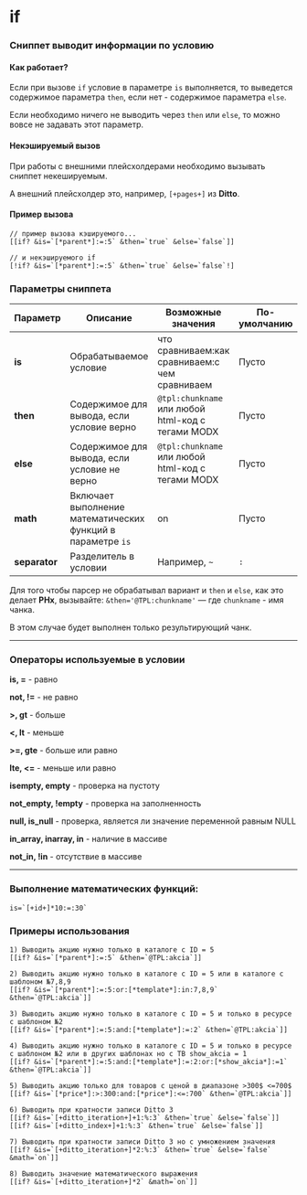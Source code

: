 # if

### Сниппет выводит информации по условию

#### Как работает?

Если при вызове `if` условие в параметре `is` выполняется, то выведется содержимое параметра `then`, если нет - содержимое параметра `else`.

Если необходимо ничего не выводить через `then` или `else`, то можно вовсе не задавать этот параметр.

#### Некэшируемый вызов

При работы с внешними плейсхолдерами необходимо вызывать сниппет некешируемым.

А внешний плейсхолдер это, например, `[+pages+]` из **Ditto**.

#### Пример вызова

```
// пример вызова кэшируемого...
[[if? &is=`[*parent*]:=:5` &then=`true` &else=`false`]]

// и некэшируемого if
[!if? &is=`[*parent*]:=:5` &then=`true` &else=`false`!]
```


### Параметры сниппета

Параметр|Описание|Возможные значения|По-умолчанию
--------|--------|------------------|------------
**is**|Обрабатываемое условие|что сравниваем:как сравниваем:с чем сравниваем|Пусто
**then**|Содержимое для вывода, если условие верно|`@tpl:chunkname` или любой html-код с тегами MODX|Пусто
**else**|Содержимое для вывода, если условие не верно|`@tpl:chunkname` или любой html-код с тегами MODX|Пусто
**math**|Включает выполнение математических функций в параметре `is`|on|Пусто
**separator**|Разделитель в условии|Например, `~`| `:` 

Для того чтобы парсер не обрабатывал вариант и `then` и `else`, как это делает **PHx**, вызывайте: `&then='@TPL:chunkname'` — где `chunkname` - имя чанка.

В этом случае будет выполнен только результирующий чанк.

***

### Операторы используемые в условии

**is, =** - равно

**not, !=** - не равно

**>, gt** - больше

**<, lt** - меньше

**>=, gte** - больше или равно

**lte, <=** - меньше или равно

**isempty, empty** - проверка на пустоту

**not_empty, !empty** - проверка на заполненность

**null, is_null** - проверка, является ли значение переменной равным NULL

**in_array, inarray, in** - наличие в массиве

**not_in, !in** - отсутствие в массиве

***

### Выполнение математических функций:

	is=`[+id+]*10:=:30`


### Примеры использования

	1) Выводить акцию нужно только в каталоге с ID = 5
	[[if? &is=`[*parent*]:=:5` &then=`@TPL:akcia`]]

	2) Выводить акцию нужно только в каталоге с ID = 5 или в каталоге с шаблоном №7,8,9
	[[if? &is=`[*parent*]:=:5:or:[*template*]:in:7,8,9` &then=`@TPL:akcia`]]

	3) Выводить акцию нужно только в каталоге с ID = 5 и только в ресурсе с шаблоном №2
	[[if? &is=`[*parent*]:=:5:and:[*template*]:=:2` &then=`@TPL:akcia`]]

	4) Выводить акцию нужно только в каталоге с ID = 5 и только в ресурсе с шаблоном №2 или в других шаблонах но с ТВ show_akcia = 1
	[[if? &is=`[*parent*]:=:5:and:[*template*]:=:2:or:[*show_akcia*]:=1` &then=`@TPL:akcia`]]

	5) Выводить акцию только для товаров с ценой в диапазоне >300$ <=700$
	[[if? &is=`[*price*]:>:300:and:[*price*]:<=:700` &then=`@TPL:akcia`]]

	6) Выводить при кратности записи Ditto 3
	[[if? &is=`[+ditto_iteration+]+1:%:3` &then=`true` &else=`false`]]
	[[if? &is=`[+ditto_index+]+1:%:3` &then=`true` &else=`false`]]

	7) Выводить при кратности записи Ditto 3 но с умножением значения
	[[if? &is=`[+ditto_iteration+]*2:%:3` &then=`true` &else=`false` &math=`on`]]

	8) Выводить значение математического выражения
	[[if? &is=`[+ditto_iteration+]*2` &math=`on`]]

